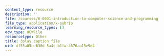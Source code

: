 ```yaml
---
content_type: resource
description: ''
file: /courses/6-0001-introduction-to-computer-science-and-programming-in-python-fall-2016/df55a05a630d5a4cb1fa4676aa15e9d4_w4uxYDPsjbw.vtt
file_type: application/x-subrip
learning_resource_types: []
ocw_type: OCWFile
resourcetype: Other
title: 3play caption file
uid: df55a05a-630d-5a4c-b1fa-4676aa15e9d4
---
```

